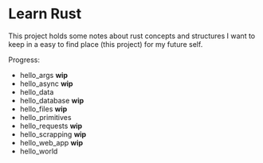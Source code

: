 # Learn Rust

This project holds some notes about rust concepts and structures I want to keep in a easy
to find place (this project) for my future self. 

Progress:

* hello_args **wip**
* hello_async **wip**
* hello_data
* hello_database **wip**
* hello_files **wip**
* hello_primitives
* hello_requests **wip**
* hello_scrapping **wip**
* hello_web_app **wip**
* hello_world
